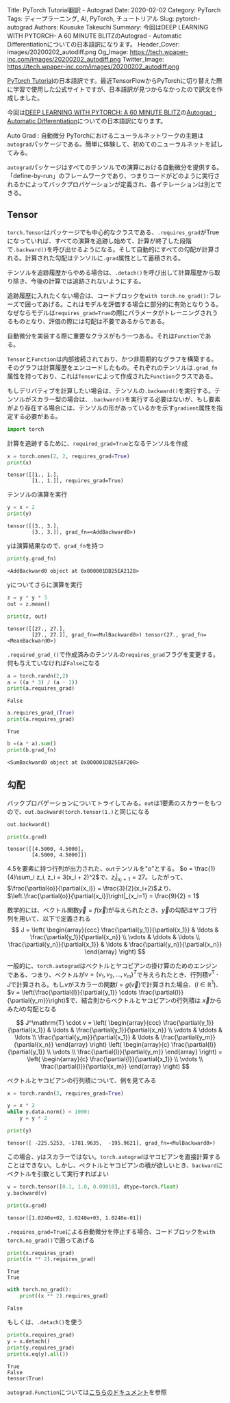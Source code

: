 Title: PyTorch Tutorial翻訳 - Autograd
Date: 2020-02-02
Category: PyTorch
Tags: ディープラーニング, AI, PyTorch, チュートリアル
Slug: pytorch-autograd
Authors: Kousuke Takeuchi
Summary: 今回はDEEP LEARNING WITH PYTORCH- A 60 MINUTE BLITZのAutograd - Automatic Differentiationについての日本語訳になります。
Header_Cover: images/20200202_autodiff.png
Og_Image: https://tech.wpaper-inc.com/images/20200202_autodiff.png
Twitter_Image: https://tech.wpaper-inc.com/images/20200202_autodiff.png

[PyTorch Tutorial](https://pytorch.org/tutorials/)の日本語訳です。最近TensorFlowからPyTorchに切り替えた際に学習で使用した公式サイトですが、日本語訳が見つからなかったので訳文を作成しました。



今回は[DEEP LEARNING WITH PYTORCH: A 60 MINUTE BLITZ](https://pytorch.org/tutorials/beginner/deep_learning_60min_blitz.html)の[Autograd : Automatic Differentiation](https://pytorch.org/tutorials/beginner/blitz/autograd_tutorial.html#sphx-glr-beginner-blitz-autograd-tutorial-py)についての日本語訳になります。



Auto Grad : 自動微分
PyTorchにおけるニューラルネットワークの主題は`autograd`パッケージである。簡単に体験して、初めてのニューラルネットを試してみる。

`autograd`パッケージはすべてのテンソルでの演算における自動微分を提供する。「define-by-run」のフレームワークであり、つまりコードがどのように実行されるかによってバックプロパゲーションが定義され、各イテレーションは別とできる。

## Tensor

`torch.Tensor`はパッケージでも中心的なクラスである、`.requires_grad`がTrueになっていれば、すべての演算を追跡し始めて、計算が終了した段階で`.backward()`を呼び出せるようになる。そして自動的にすべての勾配が計算される。計算された勾配はテンソルに`.grad`属性として蓄積される。

テンソルを追跡履歴からやめる場合は、`.detach()`を呼び出して計算履歴から取り除き、今後の計算では追跡されないようにする。

追跡履歴に入れたくない場合は、コードブロックを`with torch.no_grad():`フレーズで囲ってあげる。これはモデルを評価する場合に部分的に有効となりうる。なぜならモデルは`requires_grad=True`の際にパラメータがトレーニングされうるものとなり、評価の際には勾配は不要であるからである。

自動微分を実装する際に重要なクラスがもう一つある。それは`Function`である。

`Tensor`と`Function`は内部接続されており、かつ非周期的なグラフを構築する。そのグラフは計算履歴をエンコードしたもの。それぞれのテンソルは`.grad_fn`属性を持っており、これは`Tensor`によって作成された`Function`クラスである。

もしデリバティブを計算したい場合は、テンソルの`.backward()`を実行する。テンソルがスカラー型の場合は、`.backward()`を実行する必要はないが、もし要素がより存在する場合には、テンソルの形があっているかを示す`gradient`属性を指定する必要がある。


```python
import torch
```

計算を追跡するために、`required_grad=True`となるテンソルを作成


```python
x = torch.ones(2, 2, requires_grad=True)
print(x)
```

    tensor([[1., 1.],
            [1., 1.]], requires_grad=True)


テンソルの演算を実行


```python
y = x + 2
print(y)
```

    tensor([[3., 3.],
            [3., 3.]], grad_fn=<AddBackward0>)


yは演算結果なので、`grad_fn`を持つ


```python
print(y.grad_fn)
```

    <AddBackward0 object at 0x000001DB25EA2128>


yについてさらに演算を実行


```python
z = y * y * 3
out = z.mean()

print(z, out)
```

    tensor([[27., 27.],
            [27., 27.]], grad_fn=<MulBackward0>) tensor(27., grad_fn=<MeanBackward0>)


`.required_grad_()`で作成済みのテンソルの`requires_grad`フラグを変更する。何も与えていなければ`False`になる


```python
a = torch.randn(2,2)
a = ((a * 3) / (a - 1))
print(a.requires_grad)
```

    False



```python
a.requires_grad_(True)
print(a.requires_grad)
```

    True



```python
b =(a * a).sum()
print(b.grad_fn)
```

    <SumBackward0 object at 0x000001DB25EAF208>


## 勾配
バックプロパゲーションについてトライしてみる。`out`は1要素のスカラーをもつので、`out.backward(torch.tensor(1.)`と同じになる


```python
out.backward()
```


```python
print(x.grad)
```

    tensor([[4.5000, 4.5000],
            [4.5000, 4.5000]])

4.5を要素に持つ行列が出力された、`out`テンソルを"$o$"とする。 $o = \frac{1}{4}\sum_i z_i, z_i = 3(x_i + 2)^2$で、$\left.z_i\right|_{x_i=1} = 27$。したがって、$\frac{\partial{o}}{\partial{x_i}} = \frac{3}{2}(x_i+2)$より、$\left.\frac{\partial{o}}{\partial{x_i}}\right|_{x_i=1} = \frac{9}{2} = 1$


数学的には、ベクトル関数$\vec{y} = f(\vec{{x}})$が与えられたとき、$\vec{y}$の勾配はヤコブ行列を用いて、以下で定義される
$$
J = \left(
    \begin{array}{ccc}
      \frac{\partial{y_1}}{\partial{x_1}} & \ldots & \frac{\partial{y_1}}{\partial{x_n}} \\
      \vdots & \ddots & \ldots \\
      \frac{\partial{y_n}}{\partial{x_1}} & \ldots & \frac{\partial{y_n}}{\partial{x_n}}
    \end{array}
  \right)
$$

一般的に、`torch.autograd`はベクトルとヤコビアンの掛け算のためのエンジンである、つまり、ベクトルが$v = (v_1, v_2, \ldots, v_m)^T$で与えられたとき、行列積$v^\mathrm{T} \cdot J$で計算される。もし$v$がスカラーの関数$l = g(\vec{v})$で計算された場合、$(l \in \mathbb{R}^1)$、$v = \left(\frac{\partial{l}}{\partial{y_1}} \cdots \frac{\partial{l}}{\partial{y_m}}\right)$で、結合則からベクトルとヤコビアンの行列積は $\vec{x}$からみた$l$の勾配となる

$$
J^\mathrm{T} \cdot v =
\left(
    \begin{array}{ccc}
      \frac{\partial{y_1}}{\partial{x_1}} & \ldots & \frac{\partial{y_1}}{\partial{x_n}} \\
      \vdots & \ddots & \ldots \\
      \frac{\partial{y_m}}{\partial{x_1}} & \ldots & \frac{\partial{y_m}}{\partial{x_n}}
    \end{array}
  \right) \left(
    \begin{array}{c}
      \frac{\partial{l}}{\partial{y_1}} \\
      \vdots \\
      \frac{\partial{l}}{\partial{y_m}}
    \end{array}
  \right)
  = \left(
    \begin{array}{c}
      \frac{\partial{l}}{\partial{x_1}} \\
      \vdots \\
      \frac{\partial{l}}{\partial{x_m}}
    \end{array}
  \right)
$$

ベクトルとヤコビアンの行列積について、例を見てみる


```python
x = torch.randn(3, requires_grad=True)

y = x * 2
while y.data.norm() < 1000:
    y = y * 2

print(y)
```

    tensor([ -225.5253, -1781.9635,  -195.9621], grad_fn=<MulBackward0>)


この場合、yはスカラーではない。`torch.autograd`はヤコビアンを直接計算することはできない。しかし、ベクトルとヤコビアンの積が欲しいとき、`backward`にベクトルを引数として実行すればよい


```python
v = torch.tensor([0.1, 1.0, 0.00010], dtype=torch.float)
y.backward(v)

print(x.grad)
```

    tensor([1.0240e+02, 1.0240e+03, 1.0240e-01])


`.requires_grad=True`による自動微分を停止する場合、コードブロックを`with torch.no_grad()`で囲ってあげる


```python
print(x.requires_grad)
print((x ** 2).requires_grad)
```

    True
    True



```python
with torch.no_grad():
    print((x ** 2).requires_grad)
```

    False


もしくは、`.detach()`を使う


```python
print(x.requires_grad)
y = x.detach()
print(y.requires_grad)
print(x.eq(y).all())
```

    True
    False
    tensor(True)


`autograd.Function`については[こちらのドキュメント](https://pytorch.org/docs/stable/autograd.html#function)を参照
